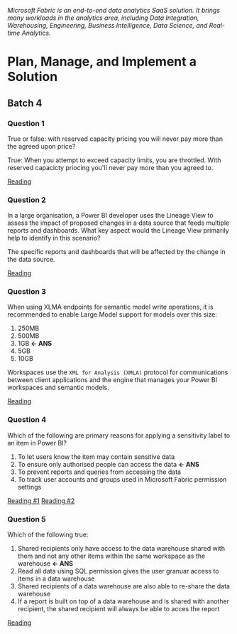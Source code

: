 _Microsoft Fabric is an end-to-end data analytics SaaS solution. It brings many workloads in the analytics area, including Data Integration, Warehousing, Engineering, Business Intelligence, Data Science, and Real-time Analytics._

# Plan, Manage, and Implement a Solution

## Batch 4

### Question 1

True or false: with reserved capacity pricing you will never pay more than the agreed upon price?

True: When you attempt to exceed capacity limits, you are throttled. With reserved capacicty priocing you'll never pay more than you agreed to.

[Reading](https://learn.microsoft.com/en-us/power-bi/enterprise/service-premium-capacity-manage)

### Question 2

In a large organisation, a Power BI developer uses the Lineage View to assess the impact of proposed changes in a data source that feeds multiple reports and dashboards. What key aspect would the Lineage View primarily help to identify in this scenario?

The specific reports and dashboards that will be affected by the change in the data source.

[Reading](https://learn.microsoft.com/en-us/fabric/governance/lineage)

### Question 3

When using XLMA endpoints for semantic model write operations, it is recommended to enable Large Model support for models over this size:

1. 250MB
2. 500MB
3. 1GB **<- ANS**
4. 5GB
5. 10GB

Workspaces use the `XML for Analysis (XMLA)` protocol for communications between client applications and the engine that manages your Power BI workspaces and semantic models.

[Reading](https://learn.microsoft.com/en-us/power-bi/enterprise/service-premium-connect-tools)

### Question 4

Which of the following are primary reasons for applying a sensitivity label to an item in Power BI?

1. To let users know the item may contain sensitive data
2. To ensure only authorised people can access the data **<- ANS**
3. To prevent reports and queries from accessing the data
4. To track user accounts and groups used in Microsoft Fabric permission settings

[Reading #1](https://learn.microsoft.com/en-us/fabric/get-started/apply-sensitivity-labels)
[Reading #2](https://learn.microsoft.com/en-us/power-bi/enterprise/service-security-sensitivity-label-overview)

### Question 5

Which of the following true:

1. Shared recipients only have access to the data warehouse shared with them and not any other items within the same workspace as the warehouse **<- ANS**
2. Read all data using SQL permission gives the user granuar access to items in a data warehouse
3. Shared recipients of a data warehouse are also able to re-share the data warehouse
4. If a report is built on top of a data warehouse and is shared with another recipient, the shared recipient will always be able to acces the report

[Reading](https://learn.microsoft.com/en-us/fabric/data-warehouse/share-warehouse-manage-permissions)
